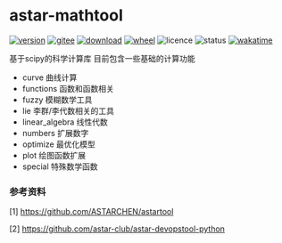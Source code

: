 # astar-mathtool

[![version](https://img.shields.io/pypi/v/astar-math.svg)](https://pypi.python.org/pypi/astar-math)
[![gitee](https://gitee.com/hoops/astar-mathtool/badge/star.svg)](https://gitee.com/hoops/astar-mathtool/stargazers)
[![download](https://img.shields.io/pypi/dm/astar-math.svg)](https://pypi.org/project/astar-math)
[![wheel](https://img.shields.io/pypi/wheel/astar-math.svg)](https://pypi.python.org/pypi/astar-math)
![licence](https://img.shields.io/pypi/l/astar-math.svg)
![status](https://img.shields.io/pypi/status/astar-math.svg)
[![wakatime](https://wakatime.com/badge/user/153c2113-19ae-40fb-ad48-298f9e152099/project/cf5331ea-9042-441c-89d9-68a8aa4f1440.svg)](https://wakatime.com/badge/user/153c2113-19ae-40fb-ad48-298f9e152099/project/cf5331ea-9042-441c-89d9-68a8aa4f1440)

基于scipy的科学计算库
目前包含一些基础的计算功能

- curve 曲线计算
- functions 函数和函数相关
- fuzzy 模糊数学工具
- lie 李群/李代数相关的工具
- linear_algebra 线性代数
- numbers 扩展数字
- optimize 最优化模型
- plot 绘图函数扩展
- special 特殊数学函数


### 参考资料

[1] https://github.com/ASTARCHEN/astartool

[2] https://github.com/astar-club/astar-devopstool-python


